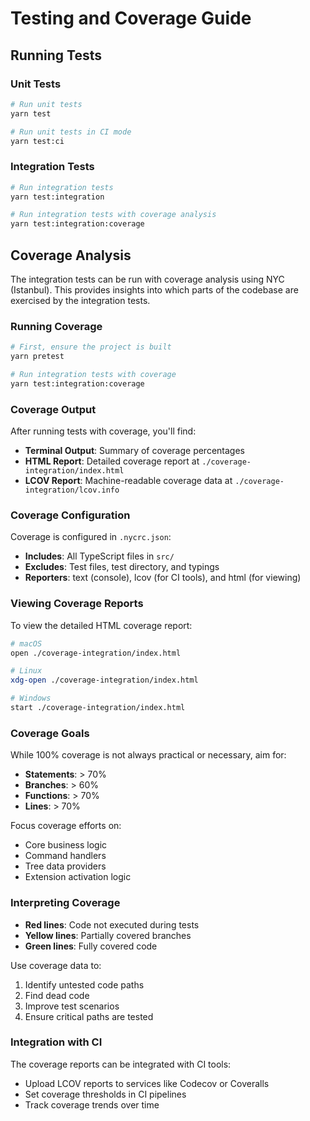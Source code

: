 # Testing and Coverage Guide

## Running Tests

### Unit Tests

```bash
# Run unit tests
yarn test

# Run unit tests in CI mode
yarn test:ci
```

### Integration Tests

```bash
# Run integration tests
yarn test:integration

# Run integration tests with coverage analysis
yarn test:integration:coverage
```

## Coverage Analysis

The integration tests can be run with coverage analysis using NYC (Istanbul). This provides insights into which parts of the codebase are exercised by the integration tests.

### Running Coverage

```bash
# First, ensure the project is built
yarn pretest

# Run integration tests with coverage
yarn test:integration:coverage
```

### Coverage Output

After running tests with coverage, you'll find:

- **Terminal Output**: Summary of coverage percentages
- **HTML Report**: Detailed coverage report at `./coverage-integration/index.html`
- **LCOV Report**: Machine-readable coverage data at `./coverage-integration/lcov.info`

### Coverage Configuration

Coverage is configured in `.nycrc.json`:

- **Includes**: All TypeScript files in `src/`
- **Excludes**: Test files, test directory, and typings
- **Reporters**: text (console), lcov (for CI tools), and html (for viewing)

### Viewing Coverage Reports

To view the detailed HTML coverage report:

```bash
# macOS
open ./coverage-integration/index.html

# Linux
xdg-open ./coverage-integration/index.html

# Windows
start ./coverage-integration/index.html
```

### Coverage Goals

While 100% coverage is not always practical or necessary, aim for:

- **Statements**: > 70%
- **Branches**: > 60%
- **Functions**: > 70%
- **Lines**: > 70%

Focus coverage efforts on:

- Core business logic
- Command handlers
- Tree data providers
- Extension activation logic

### Interpreting Coverage

- **Red lines**: Code not executed during tests
- **Yellow lines**: Partially covered branches
- **Green lines**: Fully covered code

Use coverage data to:

1. Identify untested code paths
2. Find dead code
3. Improve test scenarios
4. Ensure critical paths are tested

### Integration with CI

The coverage reports can be integrated with CI tools:

- Upload LCOV reports to services like Codecov or Coveralls
- Set coverage thresholds in CI pipelines
- Track coverage trends over time
